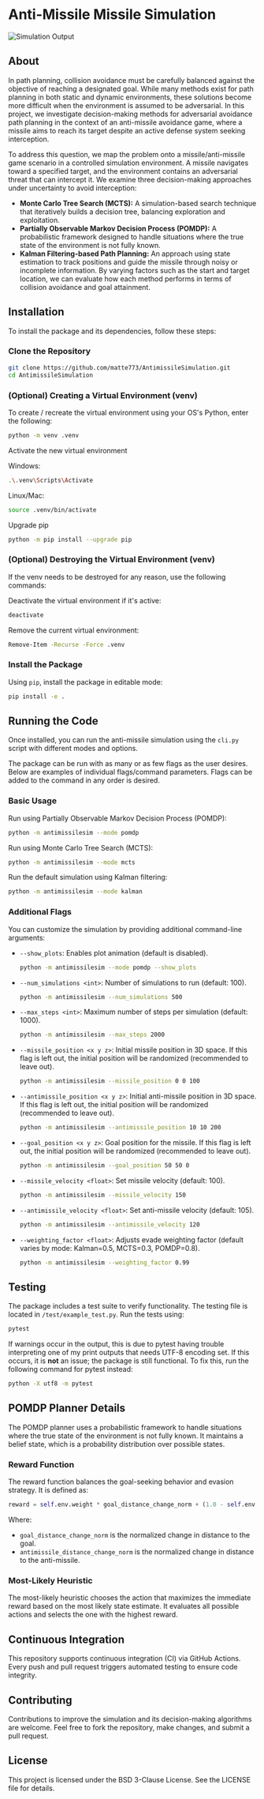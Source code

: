 # Anti-Missile Missile Simulation

![Simulation Output](output_gifs/mcts_goal.gif)

## About
In path planning, collision avoidance must be carefully balanced against the objective of reaching a designated goal. While many methods exist for path planning in both static and dynamic environments, these solutions become more difficult when the environment is assumed to be adversarial. In this project, we investigate decision-making methods for adversarial avoidance path planning in the context of an anti-missile avoidance game, where a missile aims to reach its target despite an active defense system seeking interception.

To address this question, we map the problem onto a missile/anti-missile game scenario in a controlled simulation environment. A missile navigates toward a specified target, and the environment contains an adversarial threat that can intercept it. We examine three decision-making approaches under uncertainty to avoid interception:

- **Monte Carlo Tree Search (MCTS):** A simulation-based search technique that iteratively builds a decision tree, balancing exploration and exploitation.
- **Partially Observable Markov Decision Process (POMDP):** A probabilistic framework designed to handle situations where the true state of the environment is not fully known.
- **Kalman Filtering-based Path Planning:** An approach using state estimation to track positions and guide the missile through noisy or incomplete information. By varying factors such as the start and target location, we can evaluate how each method performs in terms of collision avoidance and goal attainment.

## Installation

To install the package and its dependencies, follow these steps:

### Clone the Repository

```sh
git clone https://github.com/matte773/AntimissileSimulation.git
cd AntimissileSimulation
```

### (Optional) Creating a Virtual Environment (venv)
To create / recreate the virtual environment using your OS's Python, enter the following:

```sh
python -m venv .venv
```

Activate the new virtual environment

Windows: 
```sh
.\.venv\Scripts\Activate
```

Linux/Mac:
```sh
source .venv/bin/activate
```

Upgrade pip
```sh
python -m pip install --upgrade pip
```

### (Optional) Destroying the Virtual Environment (venv)
If the venv needs to be destroyed for any reason, use the following commands:

Deactivate the virtual environment if it's active:
```sh
deactivate
```

Remove the current virtual environment:
```sh
Remove-Item -Recurse -Force .venv
```

### Install the Package

Using `pip`, install the package in editable mode:

```sh
pip install -e .
```

## Running the Code

Once installed, you can run the anti-missile simulation using the `cli.py` script with different modes and options.

The package can be run with as many or as few flags as the user desires. Below are examples of individual flags/command parameters. Flags can be added to the command in any order is desired.

### Basic Usage

Run using Partially Observable Markov Decision Process (POMDP):
```sh
python -m antimissilesim --mode pomdp
```

Run using Monte Carlo Tree Search (MCTS):
```sh
python -m antimissilesim --mode mcts
```

Run the default simulation using Kalman filtering:
```sh
python -m antimissilesim --mode kalman
```

### Additional Flags

You can customize the simulation by providing additional command-line arguments:

- `--show_plots`: Enables plot animation (default is disabled).
  
  ```sh
  python -m antimissilesim --mode pomdp --show_plots
  ```

- `--num_simulations <int>`: Number of simulations to run (default: 100).
  
  ```sh
  python -m antimissilesim --num_simulations 500
  ```

- `--max_steps <int>`: Maximum number of steps per simulation (default: 1000).
  
  ```sh
  python -m antimissilesim --max_steps 2000
  ```

- `--missile_position <x y z>`: Initial missile position in 3D space. If this flag is left out, the initial position will be randomized (recommended to leave out).
  
  ```sh
  python -m antimissilesim --missile_position 0 0 100
  ```

- `--antimissile_position <x y z>`: Initial anti-missile position in 3D space. If this flag is left out, the initial position will be randomized (recommended to leave out).
  
  ```sh
  python -m antimissilesim --antimissile_position 10 10 200
  ```

- `--goal_position <x y z>`: Goal position for the missile. If this flag is left out, the initial position will be randomized (recommended to leave out).
  
  ```sh
  python -m antimissilesim --goal_position 50 50 0
  ```

- `--missile_velocity <float>`: Set missile velocity (default: 100).
  
  ```sh
  python -m antimissilesim --missile_velocity 150
  ```

- `--antimissile_velocity <float>`: Set anti-missile velocity (default: 105).
  
  ```sh
  python -m antimissilesim --antimissile_velocity 120
  ```

- `--weighting_factor <float>`: Adjusts evade weighting factor (default varies by mode: Kalman=0.5, MCTS=0.3, POMDP=0.8).
  
  ```sh
  python -m antimissilesim --weighting_factor 0.99
  ```

## Testing

The package includes a test suite to verify functionality. The testing file is located in `/test/example_test.py`. Run the tests using:

```sh
pytest
```

If warnings occur in the output, this is due to pytest having trouble interpreting one of my print outputs that needs UTF-8 encoding set. If this occurs, it is **not** an issue; the package is still functional. To fix this, run the following command for pytest instead:

```sh
python -X utf8 -m pytest
```

## POMDP Planner Details

The POMDP planner uses a probabilistic framework to handle situations where the true state of the environment is not fully known. It maintains a belief state, which is a probability distribution over possible states.

### Reward Function

The reward function balances the goal-seeking behavior and evasion strategy. It is defined as:

```python
reward = self.env.weight * goal_distance_change_norm + (1.0 - self.env.weight) * antimissile_distance_change_norm
```

Where:
- `goal_distance_change_norm` is the normalized change in distance to the goal.
- `antimissile_distance_change_norm` is the normalized change in distance to the anti-missile.

### Most-Likely Heuristic

The most-likely heuristic chooses the action that maximizes the immediate reward based on the most likely state estimate. It evaluates all possible actions and selects the one with the highest reward.

## Continuous Integration

This repository supports continuous integration (CI) via GitHub Actions. Every push and pull request triggers automated testing to ensure code integrity.

## Contributing

Contributions to improve the simulation and its decision-making algorithms are welcome. Feel free to fork the repository, make changes, and submit a pull request.

## License

This project is licensed under the BSD 3-Clause License. See the LICENSE file for details.